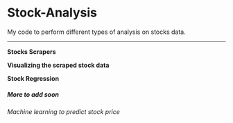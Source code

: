 # Stock-Analysis

My code to perform different types of analysis on stocks data. 

---

**Stocks Scrapers**


**Visualizing the scraped stock data**


**Stock Regression**


##### More to add soon 


_Machine learning to predict stock price_
